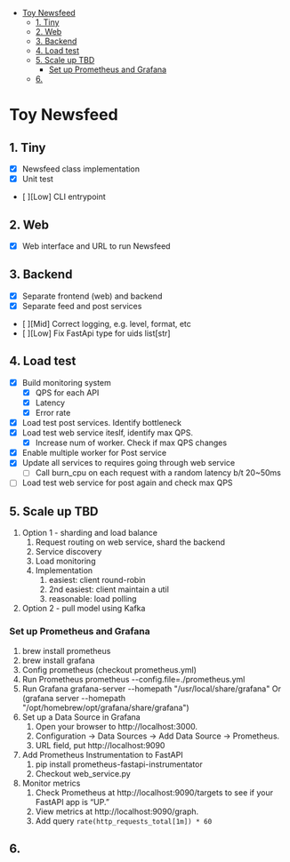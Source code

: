 - [Toy Newsfeed](#toy-newsfeed)
  - [1. Tiny](#1-tiny)
  - [2. Web](#2-web)
  - [3. Backend](#3-backend)
  - [4. Load test](#4-load-test)
  - [5. Scale up TBD](#5-scale-up-tbd)
    - [Set up Prometheus and Grafana](#set-up-prometheus-and-grafana)
  - [6.](#6)

# Toy Newsfeed

## 1. Tiny
- [x] Newsfeed class implementation
- [x] Unit test 
- [ ][Low] CLI entrypoint

## 2. Web
- [x] Web interface and URL to run Newsfeed

## 3. Backend
- [x] Separate frontend (web) and backend
- [x] Separate feed and post services
- [ ][Mid] Correct logging, e.g. level, format, etc
- [ ][Low] Fix FastApi type for uids list[str] 

## 4. Load test
- [x] Build monitoring system
  - [x] QPS for each API
  - [x] Latency
  - [x] Error rate
- [x] Load test post services. Identify bottleneck
- [x] Load test web service iteslf, identify max QPS. 
  - [x] Increase num of worker. Check if max QPS changes
- [x] Enable multiple worker for Post service
- [x] Update all services to requires going through web service
  - [ ] Call burn_cpu on each request with a random latency b/t 20~50ms
- [ ] Load test web service for post again and check max QPS

## 5. Scale up TBD
1. Option 1 - sharding and load balance
   1. Request routing on web service, shard the backend
   2. Service discovery
   3. Load monitoring
   4. Implementation
      1. easiest: client round-robin
      2. 2nd easiest: client maintain a util
      3. reasonable: load polling
2. Option 2 - pull model using Kafka

### Set up Prometheus and Grafana
1. brew install prometheus
2. brew install grafana
3. Config prometheus (checkout prometheus.yml)
4. Run Prometheus
  prometheus --config.file=./prometheus.yml
5. Run Grafana
  grafana-server --homepath "/usr/local/share/grafana"
  Or (grafana server --homepath "/opt/homebrew/opt/grafana/share/grafana")
6. Set up a Data Source in Grafana
   1. Open your browser to http://localhost:3000.
   2. Configuration → Data Sources → Add Data Source → Prometheus.
   3. URL field, put http://localhost:9090
7. Add Prometheus Instrumentation to FastAPI
   1. pip install prometheus-fastapi-instrumentator
   2. Checkout web_service.py
8. Monitor metrics
   1. Check Prometheus at http://localhost:9090/targets to see if your FastAPI app is “UP.”
   2. View metrics at http://localhost:9090/graph.
   3. Add query `rate(http_requests_total[1m]) * 60`


## 6. 